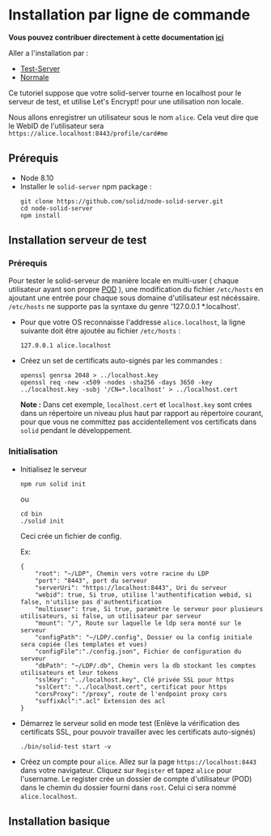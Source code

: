 Installation par ligne de commande 
===

**Vous pouvez contribuer directement à cette documentation [ici](https://hackmd.io/oUOJ2NkOTxO5RHJINas3Tw?both)**

Aller a l'installation par :
- [Test-Server](#installation-serveur-de-test)
- [Normale](#installation-basique)


Ce tutoriel suppose que votre solid-server tourne en localhost pour le serveur de test, et utilise Let's Encrypt! pour une utilisation non locale. 

Nous allons enregistrer un utilisateur sous le nom `alice`.
Cela veut dire que le WebID de l'utilisateur sera `https://alice.localhost:8443/profile/card#me`

## Prérequis

* Node 8.10
* Installer le `solid-server` npm package : 
    ```
    git clone https://github.com/solid/node-solid-server.git
    cd node-solid-server
    npm install
    ```

## Installation serveur de test

### Prérequis

Pour tester le solid-serveur de manière locale en multi-user ( chaque utilisateur ayant son propre [POD](https://github.com/solid/webid-oidc-spec#pod) ), une modification du fichier `/etc/hosts` en ajoutant une entrée pour chaque sous domaine d'utilisateur est nécéssaire. 
`/etc/hosts` ne supporte pas la syntaxe du genre '127.0.0.1 *.localhost'.

* Pour que votre OS reconnaisse l'addresse `alice.localhost`, la ligne suivante doit être ajoutée au fichier `/etc/hosts` : 

    ```
    127.0.0.1 alice.localhost
    ```

* Créez un set de certificats auto-signés par les commandes : 

    ```
    openssl genrsa 2048 > ../localhost.key
    openssl req -new -x509 -nodes -sha256 -days 3650 -key ../localhost.key -subj '/CN=*.localhost' > ../localhost.cert
    ```
    **Note :** Dans cet exemple, `localhost.cert` et `localhost.key` sont crées dans un répertoire un niveau plus haut par rapport au répertoire courant, pour que vous ne committez pas accidentellement vos certificats dans `solid` pendant le développement.


### Initialisation

* Initialisez le serveur
    ```
    npm run solid init
    ```
    ou
    ```
    cd bin
    ./solid init
    ```
    Ceci crée un fichier de config.
    
    Ex:
    ```
    {
        "root": "~/LDP", Chemin vers votre racine du LDP
        "port": "8443", port du serveur
        "serverUri": "https://localhost:8443", Uri du serveur
        "webid": true, Si true, utilise l'authentification webid, si false, n'utilise pas d'authentification
        "multiuser": true, Si true, paramètre le serveur pour plusieurs utilisateurs, si false, un utilisateur par serveur
        "mount": "/", Route sur laquelle le ldp sera monté sur le serveur
        "configPath": "~/LDP/.config", Dossier ou la config initiale sera copiée (les templates et vues)
        "configFile":"./config.json", Fichier de configuration du serveur
        "dbPath": "~/LDP/.db", Chemin vers la db stockant les comptes utilisateurs et leur tokens
        "sslKey": "../localhost.key", Clé privée SSL pour https
        "sslCert": "../localhost.cert", certificat pour https
        "corsProxy": "/proxy", route de l'endpoint proxy cors
        "suffixAcl":".acl" Extension des acl
    }
    ```
    
* Démarrez le serveur solid en mode test (Enlève la vérification des certificats SSL, pour pouvoir travailler avec les certificats auto-signés)

    ```
    ./bin/solid-test start -v
    ```

* Créez un compte pour `alice`. Allez sur la page `https://localhost:8443` dans votre navigateur. Cliquez sur `Register` et tapez `alice` pour l'username. Le register crée un dossier de compte d'utilisateur (POD) dans le chemin du dossier fourni dans `root`.
Celui ci sera nommé `alice.localhost`.



## Installation basique
